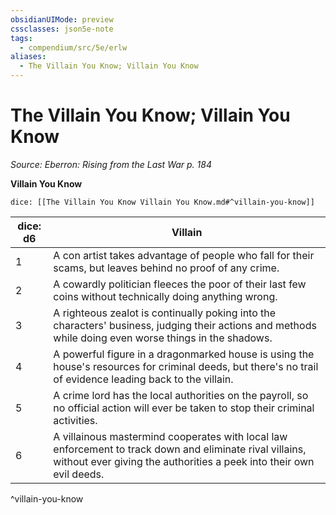 ```yaml
---
obsidianUIMode: preview
cssclasses: json5e-note
tags:
  - compendium/src/5e/erlw
aliases:
  - The Villain You Know; Villain You Know
---
```

# The Villain You Know; Villain You Know
*Source: Eberron: Rising from the Last War p. 184* 

**Villain You Know**

`dice: [[The Villain You Know Villain You Know.md#^villain-you-know]]`

| dice: d6 | Villain |
|----------|---------|
| 1 | A con artist takes advantage of people who fall for their scams, but leaves behind no proof of any crime. |
| 2 | A cowardly politician fleeces the poor of their last few coins without technically doing anything wrong. |
| 3 | A righteous zealot is continually poking into the characters' business, judging their actions and methods while doing even worse things in the shadows. |
| 4 | A powerful figure in a dragonmarked house is using the house's resources for criminal deeds, but there's no trail of evidence leading back to the villain. |
| 5 | A crime lord has the local authorities on the payroll, so no official action will ever be taken to stop their criminal activities. |
| 6 | A villainous mastermind cooperates with local law enforcement to track down and eliminate rival villains, without ever giving the authorities a peek into their own evil deeds. |
^villain-you-know
